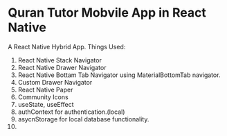 # Quran Tutor Mobvile App in React Native
A React Native Hybrid App.
Things Used:
1. React Native Stack Navigator
2. React Native Drawer Navigator
3. React Native Bottam Tab Navigator using MaterialBottomTab navigator.
4. Custom Drawer Navigator
5. React Native Paper
6. Community Icons
7. useState, useEffect
8. authContext for authentication.(local)
9. asycnStorage for local database functionality.
10. 
